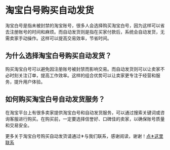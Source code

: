 # 淘宝白号购买自动发货

淘宝白号是指未被封禁的淘宝账号，很多人会选择购买淘宝白号，因为这样可以省去注册账号的时间和麻烦。而自动发货则是指在买家付款后，系统会自动发货，无需卖家手动操作。这样可以提高交易效率，节省时间。

## 为什么选择淘宝白号购买自动发货？

购买淘宝白号可以避免因注册账号被封禁而影响交易。而自动发货则可以让卖家不必时刻关注订单，提高工作效率。这样的组合优势可以让卖家更专注于经营和服务，提升用户体验。

## 如何购买淘宝白号自动发货服务？

在淘宝平台上有很多卖家提供淘宝白号和自动发货服务，可以通过搜索关键词或咨询客服进行购买。在购买前，一定要选择信誉好、口碑佳的卖家，以确保账号质量和交易安全。

更多关于淘宝白号购买自动发货请通过✈与我们联系，感谢阅读，谢谢！[点✈这里联系](https://sms.k02.cc)